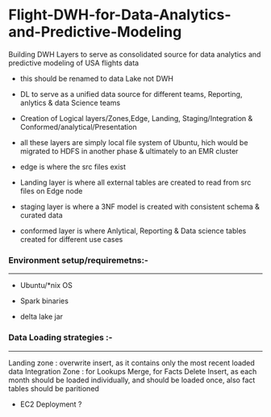 # Flight-DWH-for-Data-Analytics-and-Predictive-Modeling
Building DWH Layers to serve as consolidated source for data analytics and predictive modeling of USA flights data

- this should be renamed to data Lake not DWH

- DL to serve as a unified data source for different teams, Reporting, anlytics & data Science teams

- Creation of Logical layers/Zones,Edge, Landing, Staging/Integration & Conformed/analytical/Presentation
- all these layers are simply local file system of Ubuntu, hich would be migrated to HDFS in another phase & ultimately to an EMR cluster
- edge is where the src files exist
- Landing layer is where all external tables are created to read from src files on Edge node
- staging layer is where a 3NF model is created with consistent schema & curated data
- conformed layer is where Anlytical, Reporting & Data science tables created for different use cases

### Environment setup/requiremetns:-
-------------
- Ubuntu/*nix OS
- Spark binaries 

- delta lake jar

### Data Loading strategies :-
-----------
Landing zone : overwrite insert, as it contains only the most recent loaded data
Integration Zone : for Lookups Merge, for Facts Delete Insert, as each month should be loaded individually, and should be loaded once, also fact tables should be paritioned


- EC2 Deployment ?